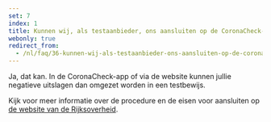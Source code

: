 ```yaml
---
set: 7
index: 1
title: Kunnen wij, als testaanbieder, ons aansluiten op de CoronaCheck-app?
webonly: true
redirect_from: 
  - /nl/faq/36-kunnen-wij-als-testaanbieder-ons-aansluiten-op-de-coronacheck-app
---
```

Ja, dat kan. In de CoronaCheck-app of via de website kunnen jullie negatieve uitslagen dan omgezet worden in een testbewijs. 

Kijk voor meer informatie over de procedure en de eisen voor aansluiten op [de website van de Rijksoverheid](https://www.rijksoverheid.nl/aansluiten-CoronaCheck).
